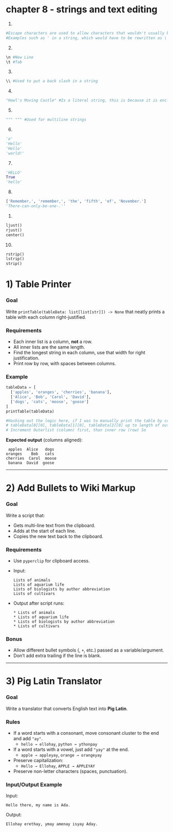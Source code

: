 # chapter 8 - strings and text editing

1.

```python
#Escape characters are used to allow characters that wouldn't usually be allowed in a stirng literal
#Examples such as ' in a string, which would have to be rewritten as \'
```

2.

```python
\n #New Line
\t #Tab
```

3.

```python
\\ #Used to put a back slash in a string

```

4.

```python
"Howl's Moving Castle" #Is a literal string, this is because it is enclosed in double quotes
```

5.

```python
""" """ #Used for multiline strings
```

6.

```python
'e'
'Hello'
'Hello'
'world!'
```

7.

```python
'HELLO'
True
'hello'
```

8.

```python
['Remember,', 'remember,', 'the', 'fifth', 'of', 'November.']
'There-can-only-be-one-.''
```

1. 

```python
ljust()
rjust()
center()
```

10.

```python
rstrip()
lstrip()
strip()
```

# 1) Table Printer

### Goal

Write `printTable(tableData: list[list[str]]) -> None` that neatly prints a table with each column right-justified.

### Requirements

- Each inner list is a column, **not** a row.
- All inner lists are the same length.
- Find the longest string in each column, use that width for right justification.
- Print row by row, with spaces between columns.

### Example

```python
tableData = [
  ['apples', 'oranges', 'cherries', 'banana'],
  ['Alice', 'Bob', 'Carol', 'David'],
  ['dogs', 'cats', 'moose', 'goose']
]
printTable(tableData)

#Hashing out the logic here, if I was to manually print the table by column x row
# tableData[0][0], tableData[1][0], tableData[2][0] up to length of outerLists
# Increment Outerlist (column) first, than inner row (row) So
```

**Expected output** (columns aligned):

```
 apples  Alice   dogs
oranges    Bob   cats
cherries  Carol  moose
 banana  David  goose

```

---

# 2) Add Bullets to Wiki Markup

### Goal

Write a script that:

- Gets multi-line text from the clipboard.
- Adds  at the start of each line.
- Copies the new text back to the clipboard.

### Requirements

- Use `pyperclip` for clipboard access.
- Input:
    
    ```
    Lists of animals
    Lists of aquarium life
    Lists of biologists by author abbreviation
    Lists of cultivars
    
    ```
    
- Output after script runs:
    
    ```
    * Lists of animals
    * Lists of aquarium life
    * Lists of biologists by author abbreviation
    * Lists of cultivars
    
    ```
    

### Bonus

- Allow different bullet symbols (, `+`, etc.) passed as a variable/argument.
- Don’t add extra trailing  if the line is blank.

---

# 3) Pig Latin Translator

### Goal

Write a translator that converts English text into **Pig Latin**.

### Rules

- If a word starts with a consonant, move consonant cluster to the end and add `"ay"`.
    - `hello → ellohay`, `python → ythonpay`
- If a word starts with a vowel, just add `"yay"` at the end.
    - `apple → appleyay`, `orange → orangeyay`
- Preserve capitalization:
    - `Hello → Ellohay`, `APPLE → APPLEYAY`
- Preserve non-letter characters (spaces, punctuation).

### Input/Output Example

Input:

```
Hello there, my name is Ada.

```

Output:

```
Ellohay erethay, ymay amenay isyay Aday.

```